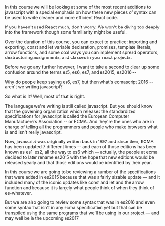 In this course we will be looking at some of the most recent additions to javascript with a special emphasis on how these new pieces of syntax can be used to write cleaner and more efficient React code.

If you haven't used React much, don't worry. We won't be diving too deeply into the framework though some familiarity might be useful.

Over the duration of this course, you can expect to practice: importing and exporting, const and let variable declaration, promises, template literals, arrow functions, and some cool ways you can implement spread operators, destructuring assignments, and classes in your react projects.

Before we go any further however, I want to take a second to clear up some confusion around the terms es5, es6, es7, and es2015, es2016 --

Why do people keep saying es6, es7, but then what's ecmascript 2016 -- aren't we writing javascript?

So what is it? Well, most of that is right.

The language we're writing is still called javascript. But you should know that the governing organization which releases the standardized specifications for javascript is called the European Computer Manufactuerers Association -- or ECMA. And they're the ones who are in charge of telling all the programmers and people who make browsers what is and isn't really javascript.

Now, javascript was originally written back in 1997 and since then, ECMA has been updated 7 different times -- and each of those editions has been known as es1, es2, all the way to es6 which –– actually, the people at ecma decided to later rename es2015 with the hope that new editions would be released yearly and that those editions would be identified by their year.

In this course we are going to be reviewing a number of the specifications that were added in es2015 because that was a fairly sizable update –– and it included many of the iconic updates like const and let and the arrow function and because it is largely what people think of when they think of es-whatever.

But we are also going to review some syntax that was in es2016 and even some syntax that isn't in any ecma specification yet but that can be transpiled using the same programs that we'll be using in our project –– and may well be in the upcoming es2017

